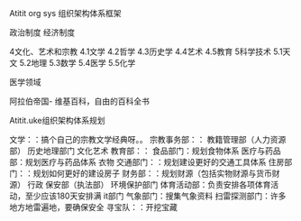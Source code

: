 Atitit org sys 组织架构体系框架


政治制度
经济制度


4文化、艺术和宗教
4.1文学
4.2哲学
4.3历史学
4.4艺术
4.5教育
5科学技术
5.1天文
5.2地理
5.3数学
5.4医学
5.5化学


医学领域




阿拉伯帝国- 维基百科，自由的百科全书




Atitit.uke组织架构体系规划

 文学：：搞个自己的宗教文学经典呀。。
宗教事务部：：
教籍管理部（人力资源部）
历史地理部门
文化艺术 教育部：：
食品部门：规划食物体系
医疗与药品部：规划医疗与药品体系
衣物
交通部门：：规划建设更好的交通工具体系
住房部门：：规划如何更好的建设房子
财务部：：规划财源（包括实物财源与货币财源）
行政
保安部（执法部）
环境保护部门
体育活动部：负责安排各项体育活动，至少应该180天安排满
it部门
气象部门：搜集气象资料
扫雷探测部门：许多地方地雷遍地，要确保安全
寻宝队：：开挖宝藏

